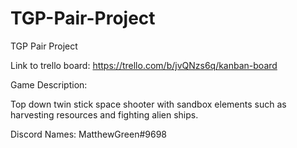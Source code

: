 # TGP-Pair-Project
TGP Pair Project

Link to trello board: https://trello.com/b/jvQNzs6q/kanban-board

Game Description:

Top down twin stick space shooter with sandbox elements such as harvesting resources and fighting alien ships.

Discord Names:
MatthewGreen#9698
